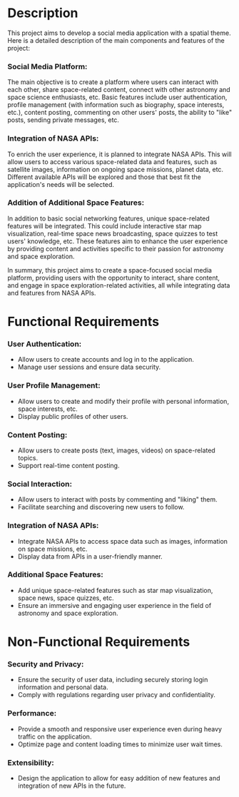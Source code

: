 # Description

This project aims to develop a social media application with a spatial theme. Here is a detailed description of the main components and features of the project:

### Social Media Platform:

The main objective is to create a platform where users can interact with each other, share space-related content, connect with other astronomy and space science enthusiasts, etc. Basic features include user authentication, profile management (with information such as biography, space interests, etc.), content posting, commenting on other users' posts, the ability to "like" posts, sending private messages, etc.

### Integration of NASA APIs:

To enrich the user experience, it is planned to integrate NASA APIs. This will allow users to access various space-related data and features, such as satellite images, information on ongoing space missions, planet data, etc. Different available APIs will be explored and those that best fit the application's needs will be selected.

### Addition of Additional Space Features:

In addition to basic social networking features, unique space-related features will be integrated. This could include interactive star map visualization, real-time space news broadcasting, space quizzes to test users' knowledge, etc. These features aim to enhance the user experience by providing content and activities specific to their passion for astronomy and space exploration.

In summary, this project aims to create a space-focused social media platform, providing users with the opportunity to interact, share content, and engage in space exploration-related activities, all while integrating data and features from NASA APIs.

# Functional Requirements

### User Authentication:

- Allow users to create accounts and log in to the application.
- Manage user sessions and ensure data security.

### User Profile Management:

- Allow users to create and modify their profile with personal information, space interests, etc.
- Display public profiles of other users.

### Content Posting:

- Allow users to create posts (text, images, videos) on space-related topics.
- Support real-time content posting.

### Social Interaction:

- Allow users to interact with posts by commenting and "liking" them.
- Facilitate searching and discovering new users to follow.

### Integration of NASA APIs:

- Integrate NASA APIs to access space data such as images, information on space missions, etc.
- Display data from APIs in a user-friendly manner.

### Additional Space Features:

- Add unique space-related features such as star map visualization, space news, space quizzes, etc.
- Ensure an immersive and engaging user experience in the field of astronomy and space exploration.

# Non-Functional Requirements

### Security and Privacy:

- Ensure the security of user data, including securely storing login information and personal data.
- Comply with regulations regarding user privacy and confidentiality.

### Performance:

- Provide a smooth and responsive user experience even during heavy traffic on the application.
- Optimize page and content loading times to minimize user wait times.

### Extensibility:

- Design the application to allow for easy addition of new features and integration of new APIs in the future.
